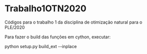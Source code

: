 # Trabalho1OTN2020
Códigos para o trabalho 1 da disciplina de otimização natural para o PLE/2020 

Para fazer o build das funções em cython, executar:

python setup.py build_ext --inplace
